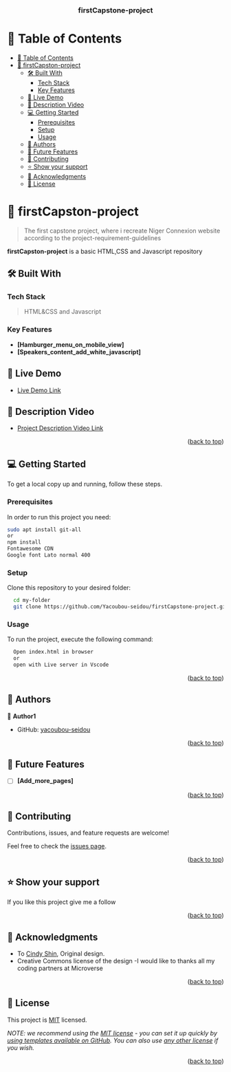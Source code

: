 <a name="readme-top"></a>

<div align="center">

  <h3><b>firstCapstone-project</b></h3>

</div>

# 📗 Table of Contents

- [📗 Table of Contents](#-table-of-contents)
- [📖 firstCapston-project ](#-firstcapston-project-)
  - [🛠 Built With ](#-built-with-)
    - [Tech Stack ](#tech-stack-)
    - [Key Features ](#key-features-)
  - [🚀 Live Demo ](#-live-demo-)
  - [🚀 Description Video](#-description-video)
  - [💻 Getting Started ](#-getting-started-)
    - [Prerequisites](#prerequisites)
    - [Setup](#setup)
    - [Usage](#usage)
  - [👥 Authors ](#-authors-)
  - [🔭 Future Features ](#-future-features-)
  - [🤝 Contributing ](#-contributing-)
  - [⭐️ Show your support ](#️-show-your-support-)
  - [🙏 Acknowledgments ](#-acknowledgments-)
  - [📝 License ](#-license-)

# 📖 firstCapston-project <a name="about-project"></a>

> The first capstone project, where i recreate Niger Connexion website according to the project-requirement-guidelines

**firstCapston-project** is a basic HTML,CSS and Javascript repository

## 🛠 Built With <a name="built-with"></a>

### Tech Stack <a name="tech-stack"></a>

> HTML&CSS and Javascript

### Key Features <a name="key-features"></a>

- **[Hamburger_menu_on_mobile_view]**
- **[Speakers_content_add_white_javascript]**

## 🚀 Live Demo <a name="live-demo"></a>

- [Live Demo Link](https://yacoubou-seidou.github.io/firstCapstone-project/)

## 🚀 Description Video<a name="video-demo"></a>

- [Project Description Video Link](https://www.loom.com/share/de74a7ab4b4e424eb8d493d0c93132f9)

<p align="right">(<a href="#readme-top">back to top</a>)</p>

<!-- GETTING STARTED -->

## 💻 Getting Started <a name="getting-started"></a>

To get a local copy up and running, follow these steps.

### Prerequisites

In order to run this project you need:

```sh
sudo apt install git-all
or
npm install
Fontawesome CDN
Google font Lato normal 400
```

### Setup

Clone this repository to your desired folder:

```sh
  cd my-folder
  git clone https://github.com/Yacoubou-seidou/firstCapstone-project.git
```

### Usage

To run the project, execute the following command:

```sh
  Open index.html in browser
  or
  open with Live server in Vscode
```

<p align="right">(<a href="#readme-top">back to top</a>)</p>

## 👥 Authors <a name="authors"></a>

👤 **Author1**

- GitHub: [yacoubou-seidou](https://github.com/yacoubou-seidou)

<p align="right">(<a href="#readme-top">back to top</a>)</p>

## 🔭 Future Features <a name="future-features"></a>

- [ ] **[Add_more_pages]**

<p align="right">(<a href="#readme-top">back to top</a>)</p>

<!-- CONTRIBUTING -->

## 🤝 Contributing <a name="contributing"></a>

Contributions, issues, and feature requests are welcome!

Feel free to check the [issues page](https://github.com/Yacoubou-seidou/firstCapstone-project/issues).

<p align="right">(<a href="#readme-top">back to top</a>)</p>

<!-- SUPPORT -->

## ⭐️ Show your support <a name="support"></a>

If you like this project give me a follow

<p align="right">(<a href="#readme-top">back to top</a>)</p>

<!-- ACKNOWLEDGEMENTS -->

## 🙏 Acknowledgments <a name="acknowledgements"></a>

- To [Cindy Shin](https://www.behance.net/gallery/29845175/CC-Global-Summit-2015), Original design.
- Creative Commons license of the design
-I would like to thanks all my coding partners at Microverse

<p align="right">(<a href="#readme-top">back to top</a>)</p>

<!-- LICENSE -->

## 📝 License <a name="license"></a>

This project is [MIT](./Licence.md) licensed.

_NOTE: we recommend using the [MIT license](https://choosealicense.com/licenses/mit/) - you can set it up quickly by [using templates available on GitHub](https://docs.github.com/en/communities/setting-up-your-project-for-healthy-contributions/adding-a-license-to-a-repository). You can also use [any other license](https://choosealicense.com/licenses/) if you wish._

<p align="right">(<a href="#readme-top">back to top</a>)</p>
